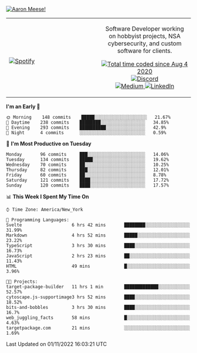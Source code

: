 [![Aaron Meese!](https://user-images.githubusercontent.com/17814535/88975338-a2aabf00-d27f-11ea-963f-8a19608716b4.png)](https://github.com/ajmeese7/readme-ascii "README ASCII")

<!-- Modified from project here: https://github.com/novatorem/novatorem -->
<table width="100%">
  <tr>
  <td width="50%">

&nbsp; <br> [![Spotify](https://ajmeese7.vercel.app/api/spotify)](https://open.spotify.com/user/ajmeese)

  </td>
  <td width="50%">
    <p align="center">
    Software Developer working on hobbyist projects, NSA cybersecurity, and custom software for clients.
    </p>
    <p align="center">
      <a href="https://wakatime.com/@f726891d-3b02-46cd-9b60-e8c59f9e2b14">
        <img src="https://wakatime.com/badge/user/f726891d-3b02-46cd-9b60-e8c59f9e2b14.svg" alt="Total time coded since Aug 4 2020" title="WakaTime" />
      </a>
      <a href="http://link.aaronmeese.com/discord">
        <img src="https://img.shields.io/badge/discord-ajmeese7%234835-369?style=flat-square&logo=discord&logoColor=white&color=purple" alt="Discord" title="Discord">
      </a>
      <br />
      <a href="https://link.aaronmeese.com/medium">
        <img src="https://img.shields.io/badge/medium-ajmeese7-1DB954?style=flat-square&logo=medium&logoColor=white" alt="Medium" title="Medium">
      </a>
      <a href="https://link.aaronmeese.com/linkedin">
        <img src="https://img.shields.io/badge/linkedIn-aaronmeese-1DB954?style=flat-square&logo=linkedin&logoColor=white&color=blue" alt="LinkedIn" title="LinkedIn">
      </a>
    </p>
  </td>

</table>

[//]: <> (The `&nbsp;` is to have Aphelion take up more space)

<!--START_SECTION:waka-->
**I'm an Early 🐤** 

```text
🌞 Morning    148 commits    █████░░░░░░░░░░░░░░░░░░░░   21.67% 
🌆 Daytime    238 commits    ████████░░░░░░░░░░░░░░░░░   34.85% 
🌃 Evening    293 commits    ██████████░░░░░░░░░░░░░░░   42.9% 
🌙 Night      4 commits      ░░░░░░░░░░░░░░░░░░░░░░░░░   0.59%

```
📅 **I'm Most Productive on Tuesday** 

```text
Monday       96 commits     ███░░░░░░░░░░░░░░░░░░░░░░   14.06% 
Tuesday      134 commits    █████░░░░░░░░░░░░░░░░░░░░   19.62% 
Wednesday    70 commits     ██░░░░░░░░░░░░░░░░░░░░░░░   10.25% 
Thursday     82 commits     ███░░░░░░░░░░░░░░░░░░░░░░   12.01% 
Friday       60 commits     ██░░░░░░░░░░░░░░░░░░░░░░░   8.78% 
Saturday     121 commits    ████░░░░░░░░░░░░░░░░░░░░░   17.72% 
Sunday       120 commits    ████░░░░░░░░░░░░░░░░░░░░░   17.57%

```


📊 **This Week I Spent My Time On** 

```text
⌚︎ Time Zone: America/New_York

💬 Programming Languages: 
Svelte                   6 hrs 42 mins       ████████░░░░░░░░░░░░░░░░░   31.99% 
Markdown                 4 hrs 52 mins       █████░░░░░░░░░░░░░░░░░░░░   23.22% 
TypeScript               3 hrs 30 mins       ████░░░░░░░░░░░░░░░░░░░░░   16.73% 
JavaScript               2 hrs 23 mins       ██░░░░░░░░░░░░░░░░░░░░░░░   11.43% 
HTML                     49 mins             █░░░░░░░░░░░░░░░░░░░░░░░░   3.96%

🐱‍💻 Projects: 
target-package-builder   11 hrs 1 min        █████████████░░░░░░░░░░░░   52.57% 
cytoscape.js-supportimage3 hrs 52 mins       ████░░░░░░░░░░░░░░░░░░░░░   18.52% 
bits-and-bobbles         3 hrs 30 mins       ████░░░░░░░░░░░░░░░░░░░░░   16.7% 
web_juggling_facts       58 mins             █░░░░░░░░░░░░░░░░░░░░░░░░   4.63% 
targetpackage.com        21 mins             ░░░░░░░░░░░░░░░░░░░░░░░░░   1.69%

```


 Last Updated on 01/11/2022 16:03:21 UTC
<!--END_SECTION:waka-->
